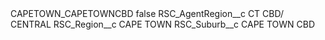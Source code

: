 <?xml version="1.0" encoding="UTF-8"?>
<CustomMetadata xmlns="http://soap.sforce.com/2006/04/metadata" xmlns:xsi="http://www.w3.org/2001/XMLSchema-instance" xmlns:xsd="http://www.w3.org/2001/XMLSchema">
    <label>CAPETOWN_CAPETOWNCBD</label>
    <protected>false</protected>
    <values>
        <field>RSC_AgentRegion__c</field>
        <value xsi:type="xsd:string">CT CBD/ CENTRAL</value>
    </values>
    <values>
        <field>RSC_Region__c</field>
        <value xsi:type="xsd:string">CAPE TOWN</value>
    </values>
    <values>
        <field>RSC_Suburb__c</field>
        <value xsi:type="xsd:string">CAPE TOWN CBD</value>
    </values>
</CustomMetadata>
